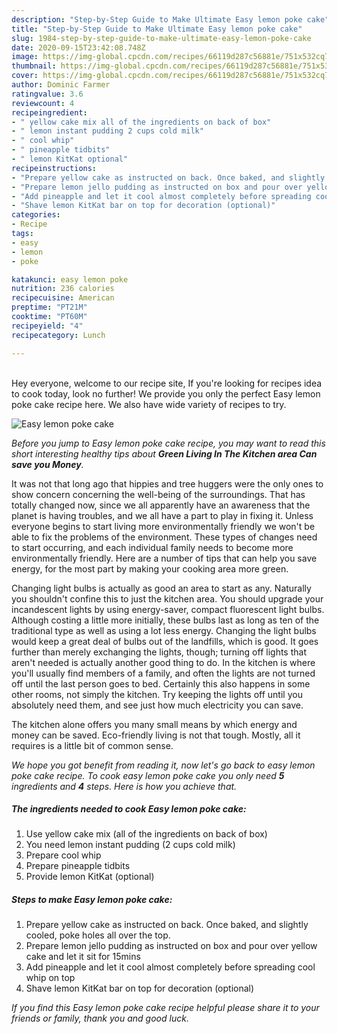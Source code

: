 ```yaml
---
description: "Step-by-Step Guide to Make Ultimate Easy lemon poke cake"
title: "Step-by-Step Guide to Make Ultimate Easy lemon poke cake"
slug: 1984-step-by-step-guide-to-make-ultimate-easy-lemon-poke-cake
date: 2020-09-15T23:42:08.748Z
image: https://img-global.cpcdn.com/recipes/66119d287c56881e/751x532cq70/easy-lemon-poke-cake-recipe-main-photo.jpg
thumbnail: https://img-global.cpcdn.com/recipes/66119d287c56881e/751x532cq70/easy-lemon-poke-cake-recipe-main-photo.jpg
cover: https://img-global.cpcdn.com/recipes/66119d287c56881e/751x532cq70/easy-lemon-poke-cake-recipe-main-photo.jpg
author: Dominic Farmer
ratingvalue: 3.6
reviewcount: 4
recipeingredient:
- " yellow cake mix all of the ingredients on back of box"
- " lemon instant pudding 2 cups cold milk"
- " cool whip"
- " pineapple tidbits"
- " lemon KitKat optional"
recipeinstructions:
- "Prepare yellow cake as instructed on back. Once baked, and slightly cooled, poke holes all over the top."
- "Prepare lemon jello pudding as instructed on box and pour over yellow cake and let it sit for 15mins"
- "Add pineapple and let it cool almost completely before spreading cool whip on top"
- "Shave lemon KitKat bar on top for decoration (optional)"
categories:
- Recipe
tags:
- easy
- lemon
- poke

katakunci: easy lemon poke 
nutrition: 236 calories
recipecuisine: American
preptime: "PT21M"
cooktime: "PT60M"
recipeyield: "4"
recipecategory: Lunch

---
```

<br>
Hey everyone, welcome to our recipe site, If you're looking for recipes idea to cook today, look no further! We provide you only the perfect Easy lemon poke cake recipe here. We also have wide variety of recipes to try.
<br>


![Easy lemon poke cake](https://img-global.cpcdn.com/recipes/66119d287c56881e/751x532cq70/easy-lemon-poke-cake-recipe-main-photo.jpg)

<i>Before you jump to Easy lemon poke cake recipe, you may want to read this short interesting healthy tips about 
<strong>Green Living In The Kitchen area Can save you Money</strong>.</i>
</br>

It was not that long ago that hippies and tree huggers were the only ones to show concern concerning the well-being of the surroundings. That has totally changed now, since we all apparently have an awareness that the planet is having troubles, and we all have a part to play in fixing it. Unless everyone begins to start living more environmentally friendly we won't be able to fix the problems of the environment. These types of changes need to start occurring, and each individual family needs to become more environmentally friendly. Here are a number of tips that can help you save energy, for the most part by making your cooking area more green.

Changing light bulbs is actually as good an area to start as any. Naturally you shouldn't confine this to just the kitchen area. You should upgrade your incandescent lights by using energy-saver, compact fluorescent light bulbs. Although costing a little more initially, these bulbs last as long as ten of the traditional type as well as using a lot less energy. Changing the light bulbs would keep a great deal of bulbs out of the landfills, which is good. It goes further than merely exchanging the lights, though; turning off lights that aren't needed is actually another good thing to do. In the kitchen is where you'll usually find members of a family, and often the lights are not turned off until the last person goes to bed. Certainly this also happens in some other rooms, not simply the kitchen. Try keeping the lights off until you absolutely need them, and see just how much electricity you can save.

The kitchen alone offers you many small means by which energy and money can be saved. Eco-friendly living is not that tough. Mostly, all it requires is a little bit of common sense.


<i>We hope you got benefit from reading it, now let's go back to easy lemon poke cake recipe. To cook easy lemon poke cake you only need <strong>5</strong> ingredients and <strong>4</strong> steps. Here is how you achieve that.
</i>

##### The ingredients needed to cook Easy lemon poke cake:

1. Use  yellow cake mix (all of the ingredients on back of box)
1. You need  lemon instant pudding (2 cups cold milk)
1. Prepare  cool whip
1. Prepare  pineapple tidbits
1. Provide  lemon KitKat (optional)


##### Steps to make Easy lemon poke cake:

1. Prepare yellow cake as instructed on back. Once baked, and slightly cooled, poke holes all over the top.
1. Prepare lemon jello pudding as instructed on box and pour over yellow cake and let it sit for 15mins
1. Add pineapple and let it cool almost completely before spreading cool whip on top
1. Shave lemon KitKat bar on top for decoration (optional)


<i>If you find this Easy lemon poke cake recipe helpful please share it to your friends or family, thank you and good luck.</i>
